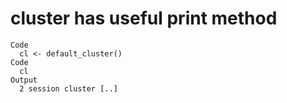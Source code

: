 # cluster has useful print method

    Code
      cl <- default_cluster()
    Code
      cl
    Output
      2 session cluster [..]

